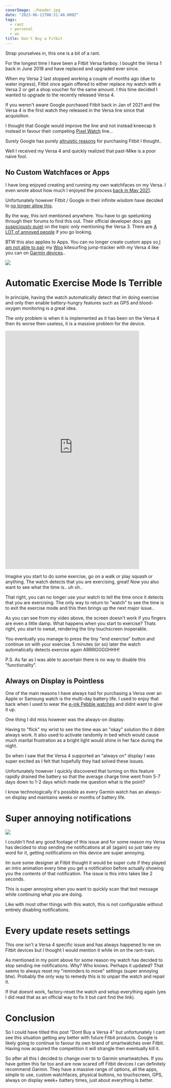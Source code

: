 ```yaml
---
coverImage: ./header.jpg
date: "2023-06-11T08:31:40.000Z"
tags:
  - rant
  - personal
  - ux
title: Don't Buy a Fitbit
---
```


Strap yourselves in, this one is a bit of a rant.

For the longest time I have been a Fitbit Versa fanboy. I bought the Versa 1 back in June 2018 and have replaced and upgraded ever since.

When my Versa 2 last stopped working a couple of months ago (due to water ingress), Fitbit once again offered to either replace my watch with a Versa 2 or get a shop voucher for the same amount. I this time decided I wanted to upgrade to the recently released Versa 4.

If you weren't aware Google purchased Fitbit back in Jan of 2021 and the Versa 4 is the first watch they released in the Versa line since that acquisition.

I thought that Google would improve the line and not instead kneecap it instead in favour their competing [Pixel Watch](https://store.google.com/au/product/google_pixel_watch) line...

Surely Google has purely [altruistic reasons](https://time.com/5717726/google-fitbit/) for purchasing Fitbit I thought..

Well I received my Versa 4 and quickly realized that past-Mike is a poor naive fool.

## No Custom Watchfaces or Apps

I have long enjoyed creating and running my own watchfaces on my Versa. I even wrote about how much I enjoyed the process [back in May 2021](https://mikecann.co.uk/posts/minimal-mike-a-fitbit-watchface).

Unfortunately however Fitbit / Google in their infinite wisdom have decided to [no longer allow this](https://community.fitbit.com/t5/Versa-4/Versa-4-can-t-install-any-apps/m-p/5293897/highlight/true#M2012).

By the way, this isnt mentioned anywhere. You have to go spelunking through their forums to find this out. Their official developer docs [are suspiciously quiet](https://dev.fitbit.com/getting-started/) on the topic only mentioning the Versa 3. There are [A LOT of annoyed people](https://community.fitbit.com/t5/Product-Feedback/3rd-Party-Apps-on-Sense-2-and-Versa-4/idi-p/5248677) if you go looking.

BTW this also applies to Apps. You can no longer create custom apps so[ I am not able to pair](https://docs.woosports.com/docs/supported-devices) my [Woo](https://woosports.com/) kitesurfing jump-tracker with my Versa 4 like you can on [Garmin devices](https://apps.garmin.com/en-US/apps/53d9c500-614e-4e3a-88b6-9f65bc6a144a)..

[![](./fore.jpg)](./fore.jpg)

# Automatic Exercise Mode Is Terrible

In principle, having the watch automatically detect that im doing exercise and only then enable battery-hungry features such as GPS and blood-oxygen monitoring is a great idea.

The only problem is when it is implemented as it has been on the Versa 4 then its worse then useless, it is a massive problem for the device.

<iframe width="419" height="744" src="https://www.youtube.com/embed/y_D1cA-IWw4" title="How Bad is the Versa 4?!?" frameborder="0" allow="accelerometer; autoplay; clipboard-write; encrypted-media; gyroscope; picture-in-picture; web-share" allowfullscreen></iframe>

Imagine you start to do some exercise, go on a walk or play squash or anything. The watch detects that you are exercising, great! Now you also want to see what the time is.. uh oh..

That right, you can no longer use your watch to tell the time once it detects that you are exercising. The only way to return to "watch" to see the time is to exit the exercise mode and this then brings up the next major issue..

As you can see from my video above, the screen doesn't work if you fingers are even a little damp. What happens when you start to exercise? Thats right, you start to sweat, rendering the tiny touchscreen inoperable.

You eventually you manage to press the tiny "end exercise" button and continue on with your exercise. 5 minutes (or so) later the watch automatically detects exercise again ARRRGGGGHHH!

P.S. As far as I was able to ascertain there is no way to disable this "functionality".

## Always on Display is Pointless

One of the main reasons I have always had for purchasing a Versa over an Apple or Samsung watch is the multi-day battery life. I used to enjoy that back when I used to wear the [e-ink Pebble watches](<https://en.wikipedia.org/wiki/Pebble_(watch)>) and didnt want to give it up.

One thing I did miss however was the always-on display.

Having to "flick" my wrist to see the time was an "okay" solution tho it didnt always work. It also used to activate randomly in bed which would cause much marital frustration as a bright light would shine in her face during the night.

So when I saw that the Versa 4 supported an "always on" display I was super excited as I felt that hopefully they had solved these issues.

Unfortunately however I quickly discovered that turning on this feature rapidly drained the battery so that the average charge time went from 5-7 days down to 1-2 days which made me question what is the point?

I know technologically it's possible as every Garmin watch has an always-on display and maintains weeks or months of battery life.

# Super annoying notifications

[![](./notifications.png)](./notifications.png)

I couldn't find any good footage of this issue and for some reason my Versa has decided to stop sending me notifications at all (again) so just take my word for it, getting notifications on this device are super annoying.

Im sure some designer at Fitbit thought it would be super cute if they played an intro animation every time you get a notification before actually showing you the contents of that notification. The issue is this intro takes like 2 seconds.

This is super annoying when you want to quickly scan that text message while continuing what you are doing.

Like with most other things with this watch, this is not configurable without entirely disabling notifications.

# Every update resets settings

This one isn't a Versa 4 specific issue and has always happened to me on Fitbit devices but I thought I would mention it while im on the rant-train.

As mentioned in my point above for some reason my watch has decided to stop sending me notifications. Why? Who knows. Perhaps it updated? That seems to always reset my "reminders to move" settings (super annoying btw). Probably the only way to remedy this is to unpair the watch and repair it.

If that doesnt work, factory-reset the watch and setup everything again (yes I did read that as an official way to fix it but cant find the link).

# Conclusion

So I could have titled this post "Dont Buy a Versa 4" but unfortunately I cant see this situation getting any better with future Fitbit products. Google is likely going to continue to favour its own brand of smartwatches over Fitbit. Having now acquired the competition it will strangle then eventually kill it.

So after all this I decided to change over to to Garmin smartwatches. If you have gotten this far too and are now scared off Fitbit devices I can definitely recommend Garmin. They have a massive range of options, all the apps, simple to use, custom watchfaces, physical buttons, no touchscreen, GPS, always on display week+ battery times, just about everything is better.
